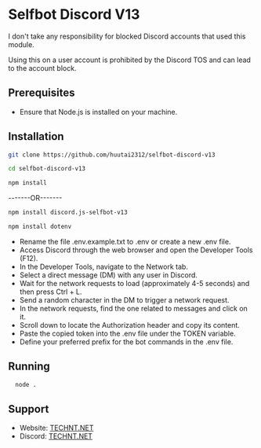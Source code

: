 
# Selfbot Discord V13
I don't take any responsibility for blocked Discord accounts that used this module.

Using this on a user account is prohibited by the Discord TOS and can lead to the account block.
## Prerequisites

 - Ensure that Node.js is installed on your machine.


## Installation


```bash
git clone https://github.com/huutai2312/selfbot-discord-v13
```
```bash
cd selfbot-discord-v13
```
```bash
npm install
```
-------OR-------
```bash
npm install discord.js-selfbot-v13
```
```bash
npm install dotenv
```

- Rename the file .env.example.txt to .env or create a new .env file.
- Access Discord through the web browser and open the Developer Tools (F12).
- In the Developer Tools, navigate to the Network tab.
- Select a direct message (DM) with any user in Discord.
- Wait for the network requests to load (approximately 4-5 seconds) and then press Ctrl + L.
- Send a random character in the DM to trigger a network request.
- In the network requests, find the one related to messages and click on it.
- Scroll down to locate the Authorization header and copy its content.
- Paste the copied token into the .env file under the TOKEN variable.
- Define your preferred prefix for the bot commands in the .env file.
## Running


```bash
  node .
```


## Support

- Website: [TECHNT.NET](https://technt.net)
- Discord: [TECHNT.NET](https://discord.gg/Th5CzztPCM)

